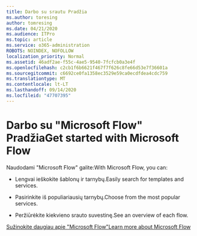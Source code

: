 ```yaml
---
title: Darbo su srautu Pradžia
ms.author: toresing
author: tomresing
ms.date: 04/21/2020
ms.audience: ITPro
ms.topic: article
ms.service: o365-administration
ROBOTS: NOINDEX, NOFOLLOW
localization_priority: Normal
ms.assetid: 46adf2ae-f55c-4ae5-9540-7fcfcb0a3e4f
ms.openlocfilehash: c2cb1f6b6621f467f7f626c8fe66d53e7f36601a
ms.sourcegitcommit: c6692ce0fa1358ec3529e59ca0ecdfdea4cdc759
ms.translationtype: MT
ms.contentlocale: lt-LT
ms.lasthandoff: 09/14/2020
ms.locfileid: "47707395"
---
```

# <a name="get-started-with-microsoft-flow"></a><span data-ttu-id="196ad-102">Darbo su "Microsoft Flow" Pradžia</span><span class="sxs-lookup"><span data-stu-id="196ad-102">Get started with Microsoft Flow</span></span>

<span data-ttu-id="196ad-103">Naudodami "Microsoft Flow" galite:</span><span class="sxs-lookup"><span data-stu-id="196ad-103">With Microsoft Flow, you can:</span></span>
  
- <span data-ttu-id="196ad-104">Lengvai ieškokite šablonų ir tarnybų.</span><span class="sxs-lookup"><span data-stu-id="196ad-104">Easily search for templates and services.</span></span>
    
- <span data-ttu-id="196ad-105">Pasirinkite iš populiariausių tarnybų.</span><span class="sxs-lookup"><span data-stu-id="196ad-105">Choose from the most popular services.</span></span>
    
- <span data-ttu-id="196ad-106">Peržiūrėkite kiekvieno srauto suvestinę.</span><span class="sxs-lookup"><span data-stu-id="196ad-106">See an overview of each flow.</span></span>
    
[<span data-ttu-id="196ad-107">Sužinokite daugiau apie "Microsoft Flow"</span><span class="sxs-lookup"><span data-stu-id="196ad-107">Learn more about Microsoft Flow</span></span>](https://go.microsoft.com/fwlink/?linkid=874446)
  

